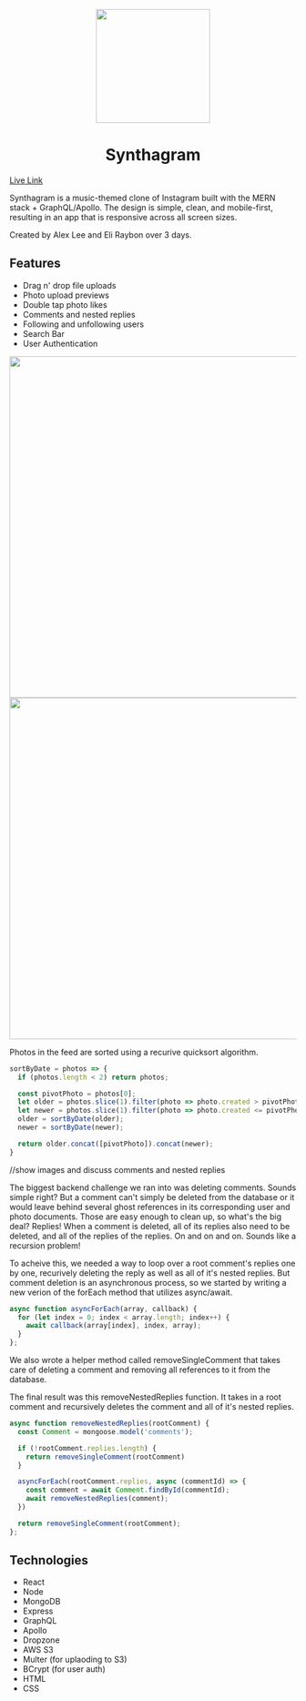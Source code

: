 <p align="center">
  <a href="http://synthagram.herokuapp.com/">
    <img height="200px" src="https://github.com/eliraybon/synthagram/blob/master/client/public/synthagram-favicon.png">
  </a>
</p>


# <h1 align="center">Synthagram</h1>

[Live Link](http://synthagram.herokuapp.com/)

Synthagram is a music-themed clone of Instagram built with the MERN stack + GraphQL/Apollo. The design is simple, clean, and mobile-first, resulting in an app that is responsive across all screen sizes. 

Created by Alex Lee and Eli Raybon over 3 days. 

## Features
-  Drag n' drop file uploads
-  Photo upload previews
-  Double tap photo likes 
-  Comments and nested replies
-  Following and unfollowing users 
-  Search Bar
-  User Authentication

<p align="center">
  <img height="600px" src="https://github.com/eliraybon/synthagram/blob/master/client/public/assets/images/feed1.PNG">
  <img height="600px" src="https://github.com/eliraybon/synthagram/blob/master/client/public/assets/images/feed2.PNG">
</p>

Photos in the feed are sorted using a recurive quicksort algorithm. 

```js
sortByDate = photos => {
  if (photos.length < 2) return photos;

  const pivotPhoto = photos[0];
  let older = photos.slice(1).filter(photo => photo.created > pivotPhoto.created);
  let newer = photos.slice(1).filter(photo => photo.created <= pivotPhoto.created);
  older = sortByDate(older);
  newer = sortByDate(newer);

  return older.concat([pivotPhoto]).concat(newer);
} 
```

//show images and discuss comments and nested replies

The biggest backend challenge we ran into was deleting comments. Sounds simple right? But a comment can't simply be deleted from the database or it would leave behind several ghost references in its corresponding user and photo documents. Those are easy enough to clean up, so what's the big deal? Replies! When a comment is deleted, all of its replies also need to be deleted, and all of the replies of the replies. On and on and on. Sounds like a recursion problem! 

To acheive this, we needed a way to loop over a root comment's replies one by one, recurively deleting the reply as well as all of it's nested replies. But comment deletion is an asynchronous process, so we started by writing a new verion of the forEach method that utilizes async/await. 

```js
async function asyncForEach(array, callback) {
  for (let index = 0; index < array.length; index++) {
    await callback(array[index], index, array);
  }
};
```

We also wrote a helper method called removeSingleComment that takes care of deleting a comment and removing all references to it from the database. 

The final result was this removeNestedReplies function. It takes in a root comment and recursively deletes the comment and all of it's nested replies.

```js
async function removeNestedReplies(rootComment) {
  const Comment = mongoose.model('comments');

  if (!rootComment.replies.length) {
    return removeSingleComment(rootComment)
  }

  asyncForEach(rootComment.replies, async (commentId) => {
    const comment = await Comment.findById(commentId);
    await removeNestedReplies(comment);
  })

  return removeSingleComment(rootComment);
};
```

## Technologies 
- React
- Node
- MongoDB
- Express
- GraphQL
- Apollo
- Dropzone
- AWS S3
- Multer (for uplaoding to S3)
- BCrypt (for user auth)
- HTML
- CSS 



